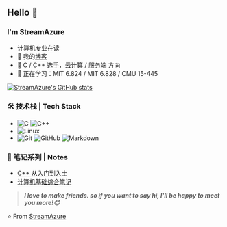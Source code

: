 ## Hello 👋
### I'm StreamAzure

- 计算机专业在读
- 🌱 我的[博客](https://www.cnblogs.com/streamazure/)
- 💬 C / C++ 选手，云计算 / 服务端 方向
- 🚀 正在学习：MIT 6.824 / MIT 6.828 / CMU 15-445

[![StreamAzure's GitHub stats](https://github-readme-stats.vercel.app/api?username=StreamAzure&theme=buefy&show_icons=true)](https://github.com/StreamAzure/github-readme-stats)

### 🛠 技术栈 | Tech Stack

- ![C](https://img.shields.io/badge/C-%E8%AF%AD%E8%A8%80-red)
![C++](https://img.shields.io/badge/C%2B%2B-%E8%AF%AD%E8%A8%80-orange)
- ![Linux](https://img.shields.io/badge/-Linux-333333?style=flat&logo=Linux&logoColor=FCC624)
- ![Git](https://img.shields.io/badge/-Git-333333?style=flat&logo=git)
![GitHub](https://img.shields.io/badge/-GitHub-333333?style=flat&logo=github)
![Markdown](https://img.shields.io/badge/-Markdown-333333?style=flat&logo=markdown)

### 📝 笔记系列 | Notes
- [C++ 从入门到入土](https://streamazure.github.io/Cpp_Notes/)
- [计算机基础综合笔记](https://streamazure.github.io/Computer_Basics_Notes/)



> ***I love to make friends. so if you want to say hi, I'll be happy to meet you more!😊***

⭐️ From [StreamAzure](https://github.com/StreamAzure)
